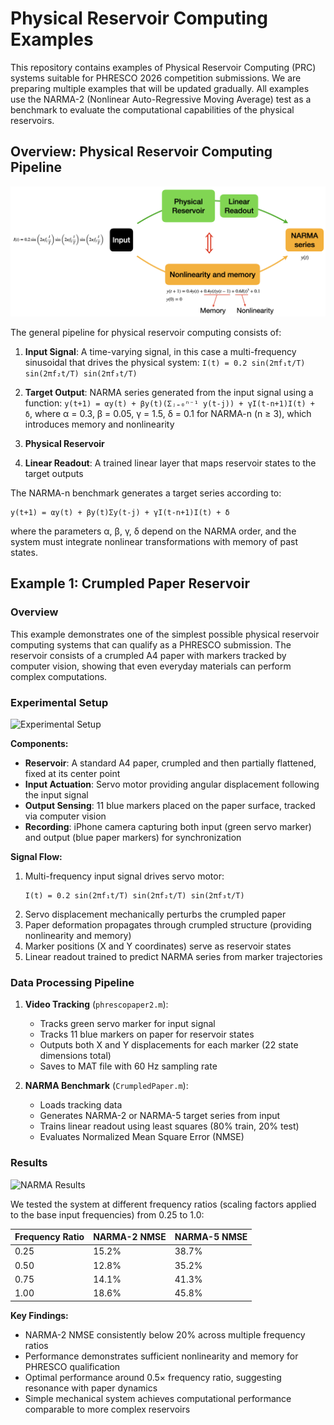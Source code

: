 # Physical Reservoir Computing Examples

This repository contains examples of Physical Reservoir Computing (PRC) systems suitable for PHRESCO 2026 competition submissions. We are preparing multiple examples that will be updated gradually. All examples use the NARMA-2 (Nonlinear Auto-Regressive Moving Average) test as a benchmark to evaluate the computational capabilities of the physical reservoirs.

## Overview: Physical Reservoir Computing Pipeline

![PRC Pipeline](pipeline_diagram.png)

The general pipeline for physical reservoir computing consists of:

1. **Input Signal**: A time-varying signal, in this case a multi-frequency sinusoidal that drives the physical system: `I(t) = 0.2 sin(2πf₁t/T) sin(2πf₂t/T) sin(2πf₃t/T)`

2. **Target Output**: NARMA series generated from the input signal using a function: `y(t+1) = αy(t) + βy(t)(Σⱼ₌₀ⁿ⁻¹ y(t-j)) + γI(t-n+1)I(t) + δ`, where α = 0.3, β = 0.05, γ = 1.5, δ = 0.1 for NARMA-n (n ≥ 3), which introduces memory and nonlinearity
3. **Physical Reservoir** 
4. **Linear Readout**: A trained linear layer that maps reservoir states to the target outputs

The NARMA-n benchmark generates a target series according to:
```
y(t+1) = αy(t) + βy(t)Σy(t-j) + γI(t-n+1)I(t) + δ
```
where the parameters α, β, γ, δ depend on the NARMA order, and the system must integrate nonlinear transformations with memory of past states.

## Example 1: Crumpled Paper Reservoir

### Overview

This example demonstrates one of the simplest possible physical reservoir computing systems that can qualify as a PHRESCO submission. The reservoir consists of a crumpled A4 paper with markers tracked by computer vision, showing that even everyday materials can perform complex computations.

### Experimental Setup

![Experimental Setup](setup_figure.png)

**Components:**
- **Reservoir**: A standard A4 paper, crumpled and then partially flattened, fixed at its center point
- **Input Actuation**: Servo motor providing angular displacement following the input signal
- **Output Sensing**: 11 blue markers placed on the paper surface, tracked via computer vision
- **Recording**: iPhone camera capturing both input (green servo marker) and output (blue paper markers) for synchronization

**Signal Flow:**
1. Multi-frequency input signal drives servo motor:
   ```
   I(t) = 0.2 sin(2πf₁t/T) sin(2πf₂t/T) sin(2πf₃t/T)
   ```
2. Servo displacement mechanically perturbs the crumpled paper
3. Paper deformation propagates through crumpled structure (providing nonlinearity and memory)
4. Marker positions (X and Y coordinates) serve as reservoir states
5. Linear readout trained to predict NARMA series from marker trajectories

### Data Processing Pipeline

1. **Video Tracking** (`phrescopaper2.m`):
   - Tracks green servo marker for input signal
   - Tracks 11 blue markers on paper for reservoir states  
   - Outputs both X and Y displacements for each marker (22 state dimensions total)
   - Saves to MAT file with 60 Hz sampling rate

2. **NARMA Benchmark** (`CrumpledPaper.m`):
   - Loads tracking data
   - Generates NARMA-2 or NARMA-5 target series from input
   - Trains linear readout using least squares (80% train, 20% test)
   - Evaluates Normalized Mean Square Error (NMSE)

### Results

![NARMA Results](results_figure.png)

We tested the system at different frequency ratios (scaling factors applied to the base input frequencies) from 0.25 to 1.0:

| Frequency Ratio | NARMA-2 NMSE | NARMA-5 NMSE |
|-----------------|--------------|--------------|
| 0.25           | 15.2%        | 38.7%        |
| 0.50           | 12.8%        | 35.2%        |
| 0.75           | 14.1%        | 41.3%        |
| 1.00           | 18.6%        | 45.8%        |

**Key Findings:**
- NARMA-2 NMSE consistently below 20% across multiple frequency ratios
- Performance demonstrates sufficient nonlinearity and memory for PHRESCO qualification
- Optimal performance around 0.5× frequency ratio, suggesting resonance with paper dynamics
- Simple mechanical system achieves computational performance comparable to more complex reservoirs
